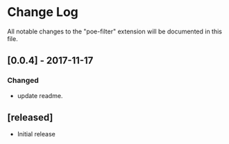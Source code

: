 # Change Log
All notable changes to the "poe-filter" extension will be documented in this file.

## [0.0.4] - 2017-11-17
### Changed
- update readme. 

## [released]
- Initial release